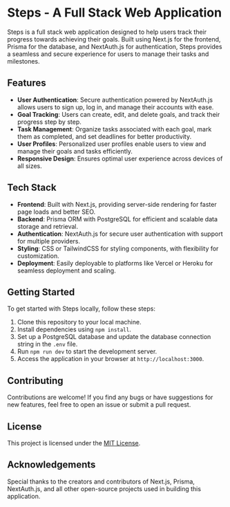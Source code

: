 # Steps - A Full Stack Web Application

Steps is a full stack web application designed to help users track their progress towards achieving their goals. Built using Next.js for the frontend, Prisma for the database, and NextAuth.js for authentication, Steps provides a seamless and secure experience for users to manage their tasks and milestones.

## Features

- **User Authentication**: Secure authentication powered by NextAuth.js allows users to sign up, log in, and manage their accounts with ease.
- **Goal Tracking**: Users can create, edit, and delete goals, and track their progress step by step.
- **Task Management**: Organize tasks associated with each goal, mark them as completed, and set deadlines for better productivity.
- **User Profiles**: Personalized user profiles enable users to view and manage their goals and tasks efficiently.
- **Responsive Design**: Ensures optimal user experience across devices of all sizes.

## Tech Stack

- **Frontend**: Built with Next.js, providing server-side rendering for faster page loads and better SEO.
- **Backend**: Prisma ORM with PostgreSQL for efficient and scalable data storage and retrieval.
- **Authentication**: NextAuth.js for secure user authentication with support for multiple providers.
- **Styling**: CSS or TailwindCSS for styling components, with flexibility for customization.
- **Deployment**: Easily deployable to platforms like Vercel or Heroku for seamless deployment and scaling.

## Getting Started

To get started with Steps locally, follow these steps:

1. Clone this repository to your local machine.
2. Install dependencies using `npm install`.
3. Set up a PostgreSQL database and update the database connection string in the `.env` file.
4. Run `npm run dev` to start the development server.
5. Access the application in your browser at `http://localhost:3000`.

## Contributing

Contributions are welcome! If you find any bugs or have suggestions for new features, feel free to open an issue or submit a pull request.

## License

This project is licensed under the [MIT License](LICENSE).

## Acknowledgements

Special thanks to the creators and contributors of Next.js, Prisma, NextAuth.js, and all other open-source projects used in building this application.

